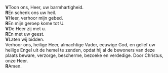 **V**Toon ons, Heer, uw barmhartigheid.\
**R**En schenk ons uw heil.\
**V**Heer, verhoor mijn gebed.\
**R**En mijn geroep kome tot U.\
**V**De Heer zij met u.\
**R**En met uw geest.\
**V**Laten wij bidden.\
Verhoor ons, heilige Heer, almachtige Vader, eeuwige God, en gelief uw
heilige Engel uit de hemel te zenden, opdat hij al de bewoners van deze
plaats beware, verzorge, bescherme, bezoeke en verdedige. Door Christus,
onze Heer.\
**R**Amen.
